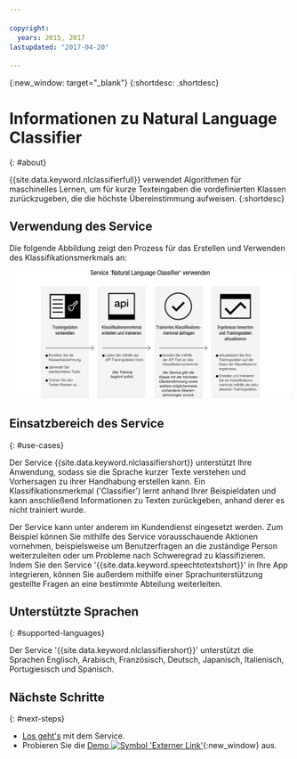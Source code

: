 ```yaml
---

copyright:
  years: 2015, 2017
lastupdated: "2017-04-20"

---
```


{:new_window: target="_blank"}
{:shortdesc: .shortdesc}

# Informationen zu Natural Language Classifier
{: #about}

{{site.data.keyword.nlclassifierfull}} verwendet Algorithmen für maschinelles Lernen, um für kurze Texteingaben die vordefinierten Klassen zurückzugeben, die die höchste Übereinstimmung aufweisen.
{:shortdesc}

## Verwendung des Service 

Die folgende Abbildung zeigt den Prozess für das Erstellen und Verwenden des Klassifikationsmerkmals an: 

![Klassifikationsprozess](images/classifier_process.png)

## Einsatzbereich des Service
{: #use-cases}

Der Service {{site.data.keyword.nlclassifiershort}} unterstützt Ihre Anwendung, sodass sie die Sprache kurzer Texte verstehen und Vorhersagen zu ihrer Handhabung erstellen kann. Ein Klassifikationsmerkmal ('Classifier') lernt anhand Ihrer Beispieldaten und kann anschließend Informationen zu Texten zurückgeben, anhand derer es nicht trainiert wurde. 

Der Service kann unter anderem im Kundendienst eingesetzt werden. Zum Beispiel können Sie mithilfe des Service vorausschauende Aktionen vornehmen, beispielsweise um Benutzerfragen an die zuständige Person weiterzuleiten oder um Probleme nach Schweregrad zu klassifizieren. Indem Sie den Service '{{site.data.keyword.speechtotextshort}}' in Ihre App integrieren, können Sie außerdem mithilfe einer Sprachunterstützung gestellte Fragen an eine bestimmte Abteilung weiterleiten. 

## Unterstützte Sprachen
{: #supported-languages}

Der Service '{{site.data.keyword.nlclassifiershort}}' unterstützt die Sprachen Englisch, Arabisch, Französisch, Deutsch, Japanisch, Italienisch, Portugiesisch und Spanisch. 

## Nächste Schritte
{: #next-steps}

- [Los geht's](/docs/natural-language-classifier/overview.html) mit dem Service. 
- Probieren Sie die [Demo ![Symbol 'Externer Link'](../../icons/launch-glyph.svg "Symbol 'Externer Link'")](http://natural-language-classifier-demo.mybluemix.net){:new_window} aus. 
